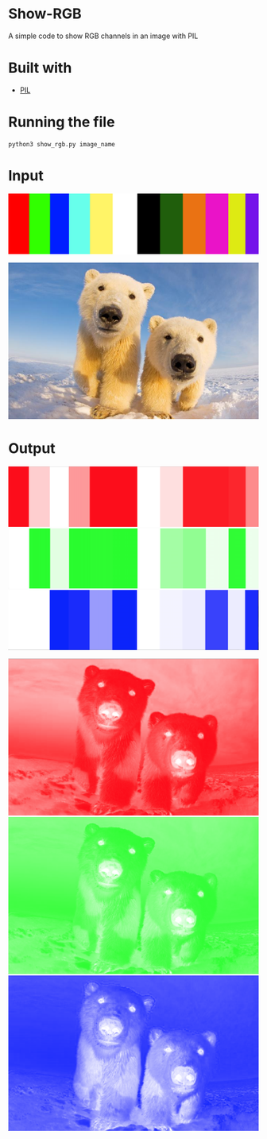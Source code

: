 # Show-RGB
A simple code to show RGB channels in an image with PIL

# Built with
* [PIL](https://pillow.readthedocs.io/en/3.1.x/index.html)

# Running the file
```
python3 show_rgb.py image_name
```

# Input
![screenshot](https://github.com/jadebecker/Show-RGB/blob/master/couleur.png)

![screenshot](https://github.com/jadebecker/Show-RGB/blob/master/image.jpg)

# Output
![screenshot](https://github.com/jadebecker/Show-RGB/blob/master/Output/Capture%20d%E2%80%99e%CC%81cran%202018-09-30%20a%CC%80%2010.35.07.png)
![screenshot](https://github.com/jadebecker/Show-RGB/blob/master/Output/Capture%20d%E2%80%99e%CC%81cran%202018-09-30%20a%CC%80%2010.35.04.png)
![screenshot](https://github.com/jadebecker/Show-RGB/blob/master/Output/Capture%20d%E2%80%99e%CC%81cran%202018-09-30%20a%CC%80%2010.35.02.png)

![screenshot](https://github.com/jadebecker/Show-RGB/blob/master/Output/Capture%20d%E2%80%99e%CC%81cran%202018-09-30%20a%CC%80%2010.35.26.png)
![screenshot](https://github.com/jadebecker/Show-RGB/blob/master/Output/Capture%20d%E2%80%99e%CC%81cran%202018-09-30%20a%CC%80%2010.35.24.png)
![screenshot](https://github.com/jadebecker/Show-RGB/blob/master/Output/Capture%20d%E2%80%99e%CC%81cran%202018-09-30%20a%CC%80%2010.35.22.png)
